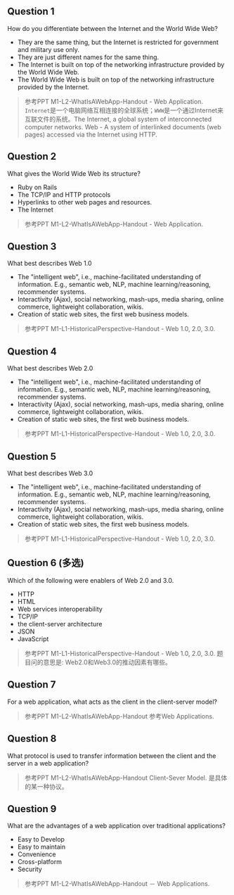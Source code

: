 ## Question 1

How do you differentiate between the Internet and the World Wide Web?

+ They are the same thing, but the Internet is restricted for government and military use only.
+ They are just different names for the same thing.
+ The Internet is built on top of the networking infrastructure provided by the World Wide Web.
+ The World Wide Web is built on top of the networking infrastructure provided by the Internet.

> 参考PPT M1-L2-WhatIsAWebApp-Handout - Web Application. `Internet`是一个电脑网络互相连接的全球系统；`WWW`是一个通过Internet来互联文件的系统。The Internet, a global system of interconnected computer networks. Web - A system of interlinked documents (web pages) accessed via the Internet using HTTP.

## Question 2

What gives the World Wide Web its structure?

+ Ruby on Rails
+ The TCP/IP and HTTP protocols
+ Hyperlinks to other web pages and resources.
+ The Internet

> 参考PPT M1-L2-WhatIsAWebApp-Handout - Web Application.


## Question 3

What best describes Web 1.0

+ The "intelligent web", i.e., machine-facilitated understanding of information. E.g., semantic web, NLP, machine learning/reasoning, recommender systems.
+ Interactivity (Ajax), social networking, mash-ups, media sharing, online commerce, lightweight collaboration, wikis.
+ Creation of static web sites, the first web business models.

> 参考PPT M1-L1-HistoricalPerspective-Handout - Web 1.0, 2.0, 3.0. 

## Question 4

What best describes Web 2.0

+ The "intelligent web", i.e., machine-facilitated understanding of information. E.g., semantic web, NLP, machine learning/reasoning, recommender systems.
+ Interactivity (Ajax), social networking, mash-ups, media sharing, online commerce, lightweight collaboration, wikis.
+ Creation of static web sites, the first web business models.

> 参考PPT M1-L1-HistoricalPerspective-Handout - Web 1.0, 2.0, 3.0. 

## Question 5

What best describes Web 3.0

+ The "intelligent web", i.e., machine-facilitated understanding of information. E.g., semantic web, NLP, machine learning/reasoning, recommender systems.
+ Interactivity (Ajax), social networking, mash-ups, media sharing, online commerce, lightweight collaboration, wikis.
+ Creation of static web sites, the first web business models.

> 参考PPT M1-L1-HistoricalPerspective-Handout - Web 1.0, 2.0, 3.0. 

## Question 6 (多选)

Which of the following were enablers of Web 2.0 and 3.0.

+ HTTP
+ HTML
+ Web services interoperability
+ TCP/IP
+ the client-server architecture
+ JSON
+ JavaScript

> 参考PPT M1-L1-HistoricalPerspective-Handout - Web 1.0, 2.0, 3.0. 题目问的意思是: Web2.0和Web3.0的推动因素有哪些。


## Question 7

For a web application, what acts as the client in the client-server model?

> 参考PPT M1-L2-WhatIsAWebApp-Handout 参考Web Applications.


## Question 8

What protocol is used to transfer information between the client and the server in a web application?

> 参考PPT M1-L2-WhatIsAWebApp-Handout Client-Sever Model. 是具体的某一种协议。

## Question 9

What are the advantages of a web application over traditional applications?

+ Easy to Develop
+ Easy to maintain
+ Convenience
+ Cross-platform
+ Security

> 参考PPT M1-L2-WhatIsAWebApp-Handout － Web Applications.
